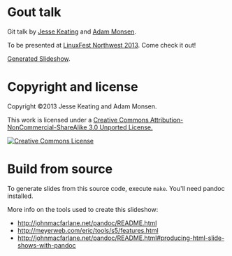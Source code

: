 # Gout talk

Git talk by [Jesse Keating](http://raxcloud.blogspot.com/) and [Adam Monsen](http://adammonsen.com/).

To be presented at [LinuxFest Northwest
2013](http://www.linuxfestnorthwest.org/content/git-fun-and-profit). Come
check it out!

[Generated Slideshow](http://meonkeys.github.io/git-talk/).

# Copyright and license

Copyright ©2013 Jesse Keating and Adam Monsen.

This work is licensed under a [Creative Commons Attribution-NonCommercial-ShareAlike 3.0 Unported License.](http://creativecommons.org/licenses/by-nc-sa/3.0/deed.en_US)

[![Creative Commons License](http://i.creativecommons.org/l/by-nc-sa/3.0/88x31.png)](http://creativecommons.org/licenses/by-nc-sa/3.0/deed.en_US)

# Build from source

To generate slides from this source code, execute `make`. You'll need pandoc
installed.

More info on the tools used to create this slideshow:

* <http://johnmacfarlane.net/pandoc/README.html>
* <http://meyerweb.com/eric/tools/s5/features.html>
* <http://johnmacfarlane.net/pandoc/README.html#producing-html-slide-shows-with-pandoc>
